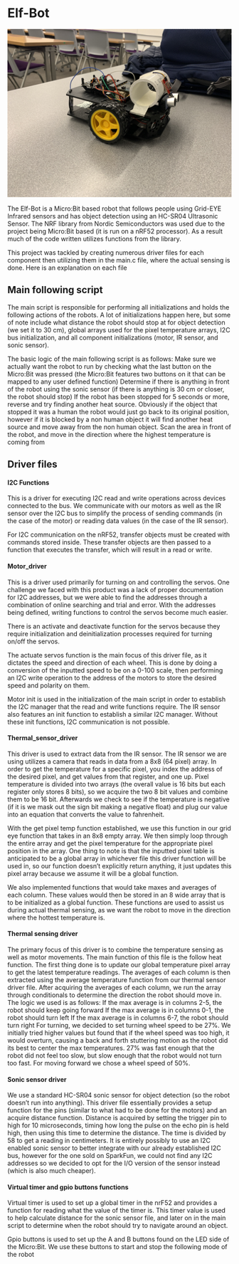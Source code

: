 # Elf-Bot
![Alt text](Media/IMG_1823.JPG?raw=true "Elf Bot!")

The Elf-Bot is a Micro:Bit based robot that follows people using Grid-EYE Infrared sensors and has object detection using an HC-SR04 Ultrasonic Sensor.
The NRF library from Nordic Semiconductors was used due to the project being Micro:Bit based (it is run on a nRF52 processor). As a result much of the code written utilizes functions from the library.

This project was tackled by creating numerous driver files for each component then utilizing them in the main.c file, where the actual sensing is done. Here is an explanation on each file

## Main following script
The main script is responsible for performing all initializations and holds the following actions of the robots. A lot of initializations happen here, but some of note include what distance the robot should stop at for object detection (we set it to 30 cm), global arrays used for the pixel temperature arrays, I2C bus initialization, and all component initializations (motor, IR sensor, and sonic sensor). 

The basic logic of the main following script is as follows:
Make sure we actually want the robot to run by checking what the last button on the Micro:Bit was pressed (the Micro:Bit features two buttons on it that can be mapped to any user defined function)
Determine if there is anything in front of the robot using the sonic sensor (if there is anything is 30 cm or closer, the robot should stop)
If the robot has been stopped for 5 seconds or more, reverse and try finding another heat source. Obviously if the object that stopped it was a human the robot would just go back to its original position, however if it is blocked by a non human object it will find another heat source and move away from the non human object.
Scan the area in front of the robot, and move in the direction where the highest temperature is coming from

## Driver files

#### I2C Functions
This is a driver for executing I2C read and write operations across devices connected to the bus. We communicate with our motors as well as the IR sensor over the I2C bus to simplify the process of sending commands (in the case of the motor) or reading data values (in the case of the IR sensor). 

For I2C communication on the nRF52, transfer objects must be created with commands stored inside. These transfer objects are then passed to a function that executes the transfer, which will result in a read or write.

#### Motor_driver
This is a driver used primarily for turning on and controlling the servos. One challenge we faced with this product was a lack of proper documentation for I2C addresses, but we were able to find the addresses through a combination of online searching and trial and error. With the addresses being defined, writing functions to control the servos become much easier. 

There is an activate and deactivate function for the servos because they require initialization and deinitialization processes required for turning on/off the servos. 

The actuate servos function is the main focus of this driver file, as it dictates the speed and direction of each wheel. This is done by doing a conversion of the inputted speed to be on a 0-100 scale, then performing an I2C write operation to the address of the motors to store the desired speed and polarity on them.

Motor init is used in the initialization of the main script in order to establish the I2C manager that the read and write functions require. The IR sensor also features an init function to establish a similar I2C manager. Without these init functions, I2C communication is not possible.

#### Thermal_sensor_driver
This driver is used to extract data from the IR sensor. The IR sensor we are using utilizes a camera that reads in data from a 8x8 (64 pixel) array. In order to get the temperature for a specific pixel, you index the address of the desired pixel, and get values from that register, and one up. Pixel temperature is divided into two arrays (the overall value is 16 bits but each register only stores 8 bits), so we acquire the two 8 bit values and combine them to be 16 bit. Afterwards we check to see if the temperature is negative (if it is we mask out the sign bit making a negative float) and plug our value into an equation that converts the value to fahrenheit.

With the get pixel temp function established, we use this function in our grid eye function that takes in an 8x8 empty array. We then simply loop through the entire array and get the pixel temperature for the appropriate pixel position in the array. One thing to note is that the inputted pixel table is anticipated to be a global array in whichever file this driver function will be used in, so our function doesn’t explicitly return anything, it just updates this pixel array because we assume it will be a global function. 

We also implemented functions that would take maxes and averages of each column. These values would then be stored in an 8 wide array that is to be initialized as a global function. These functions are used to assist us during actual thermal sensing, as we want the robot to move in the direction where the hottest temperature is.

#### Thermal sensing driver
The primary focus of this driver is to combine the temperature sensing as well as motor movements. The main function of this file is the follow heat function. The first thing done is to update our global temperature pixel array to get the latest temperature readings. The averages of each column is then extracted using the average temperature function from our thermal sensor driver file. After acquiring the averages of each column, we run the array through conditionals to determine the direction the robot should move in. The logic we used is as follows:
If the max average is in columns 2-5, the robot should keep going forward
If the max average is in columns 0-1, the robot should turn left
If the max average is in columns 6-7, the robot should turn right
For turning, we decided to set turning wheel speed to be 27%. We initially tried higher values but found that if the wheel speed was too high, it would overturn, causing a back and forth stuttering motion as the robot did its best to center the max temperatures. 27% was fast enough that the robot did not feel too slow, but slow enough that the robot would not turn too fast. For moving forward we chose a wheel speed of 50%. 

#### Sonic sensor driver
We use a standard HC-SR04 sonic sensor for object detection (so the robot doesn’t run into anything). This driver file essentially provides a setup function for the pins (similar to what had to be done for the motors) and an acquire distance function. Distance is acquired by setting the trigger pin to high for 10 microseconds, timing how long the pulse on the echo pin is held high, then using this time to determine the distance. The time is divided by 58 to get a reading in centimeters. It is entirely possibly to use an I2C enabled sonic sensor to better integrate with our already established I2C bus, however for the one sold on SparkFun, we could not find any I2C addresses so we decided to opt for the I/O version of the sensor instead (which is also much cheaper).

#### Virtual timer and gpio buttons functions

Virtual timer is used to set up a global timer in the nrF52 and provides a function for reading what the value of the timer is. This timer value is used to help calculate distance for the sonic sensor file, and later on in the main script to determine when the robot should try to navigate around an object.

Gpio buttons is used to set up the A and B buttons found on the LED side of the Micro:Bit. We use these buttons to start and stop the following mode of the robot
